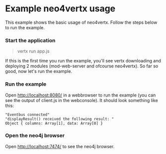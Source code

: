 # Example neo4vertx usage
This example shows the basic usage of neo4vertx. Follow the steps below to run the example.


### Start the application
> vertx run app.js

If this is the first time you run the example, you'll see vertx downloading and deploying 2 modules (mod-web-server and ofcourse neo4vertx). So far so good, now let's run the example.

### Run the example
Open [http://localhost:8080/](http://localhost:8080/) in a webbrowser to run the example (you can see the output of client.js in the webconsole). It should look something like this:
```
"Eventbus connected"
"displayResult() received the following result: "
Object { columns: Array[1], data: Array[0] }
```

### Open the neo4j browser
Open [http://localhost:7474/](http://localhost:7474/) to see the neo4j browser.